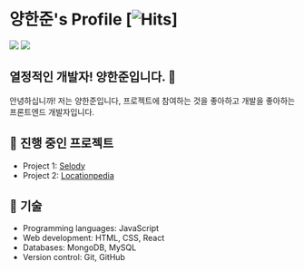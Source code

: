 # 양한준's Profile [![Hits](https://hits.seeyoufarm.com/api/count/incr/badge.svg?url=https%3A%2F%2Fgithub.com%2F97970z&count_bg=%2379C83D&title_bg=%23555555&icon=&icon_color=%23E7E7E7&title=hits&edge_flat=false)]
<a href="https://mail.google.com/mail/u/0/#inbox?compose=CllgCHrjmXCxqgGChbVHQfWMKLPvzdvKxhgGdprMKfdMPZkWtJXgCrGCnqfKdDXMRPSjbPpwbkg" target="_blank"><img src="https://img.shields.io/badge/GMAIL-FFFFFF?style=for-the-badge&logo=gmail&logoColor=red"/></a>
<a href="https://kmong.com/gig/411092" target="_blank"><img src="https://img.shields.io/badge/Portfolio-FFFFFF?style=for-the-badge&logo=readthedocs&logoColor=blue"/></a>
            

## 열정적인 개발자! 양한준입니다. 👋

안녕하십니까! 저는 양한준입니다, 프로젝트에 참여하는 것을 좋아하고 개발을 좋아하는 프론트엔드 개발자입니다.

## 🔭 진행 중인 프로젝트

- Project 1: [Selody](https://github.com/Selody-project)
- Project 2: [Locationpedia](https://github.com/97970z/Locationpedia)

## 💼 기술

- Programming languages: JavaScript
- Web development: HTML, CSS, React
- Databases: MongoDB, MySQL 
- Version control: Git, GitHub
